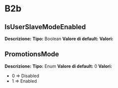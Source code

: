 # B2b
IsUserSlaveModeEnabled 
----
**Descrizione:** 
**Tipo:** Boolean
**Valore di default:** 
**Valori:**

PromotionsMode 
----
**Descrizione:** 
**Tipo:** Enum
**Valore di default:** 0
**Valori:**
* 0 => Disabled
* 1 => Enabled


